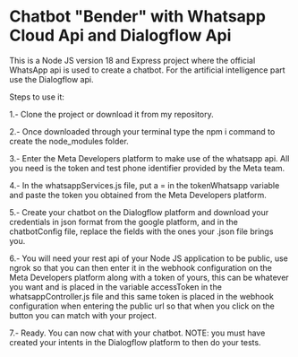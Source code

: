 # Chatbot "Bender" with Whatsapp Cloud Api and Dialogflow Api

This is a Node JS version 18 and Express project where the official WhatsApp api is used to create a chatbot. For the artificial intelligence part use the Dialogflow api.

Steps to use it:

1.- Clone the project or download it from my repository.

2.- Once downloaded through your terminal type the npm i command to create the node_modules folder.

3.- Enter the Meta Developers platform to make use of the whatsapp api. All you need is the token and test phone identifier provided by the Meta team.

4.- In the whatsappServices.js file, put a = in the tokenWhatsapp variable and paste the token you obtained from the Meta Developers platform.

5.- Create your chatbot on the Dialogflow platform and download your credentials in json format from the google platform, and in the chatbotConfig file, replace the fields with the ones your .json file brings you.

6.- You will need your rest api of your Node JS application to be public, use ngrok so that you can then enter it in the webhook configuration on the Meta Developers platform along with a token of yours, this can be whatever you want and is placed in the variable accessToken in the whatsappController.js file and this same token is placed in the webhook configuration when entering the public url so that when you click on the button you can match with your project.

7.- Ready. You can now chat with your chatbot. NOTE: you must have created your intents in the Dialogflow platform to then do your tests.
